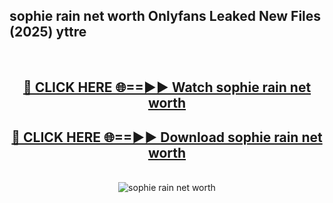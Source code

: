 <h2>sophie rain net worth Onlyfans Leaked New Files (2025) yttre</h2>
<br>
<div align="center">
<h2><a href="https://mediafiles.top/sophie_rain_net_worth&ref=git" rel="nofollow">🔴 CLICK HERE 🌐==►► Watch sophie rain net worth</a></h2>
<h2><a href="https://mediafiles.top/sophie_rain_net_worth&ref=git" rel="nofollow">🔴 CLICK HERE 🌐==►► Download sophie rain net worth</a></h2>
<br>
<a href="https://mediafiles.top/sophie_rain_net_worth&ref=git" rel="nofollow" data-target="animated-image.originalLink"><img src="https://i.ibb.co.com/xMMVF88/686577567.gif" alt="sophie rain net worth" style="max-width: 100%; display: inline-block;" data-target="animated-image.originalImage"></a>
</div>
<br>
<br>